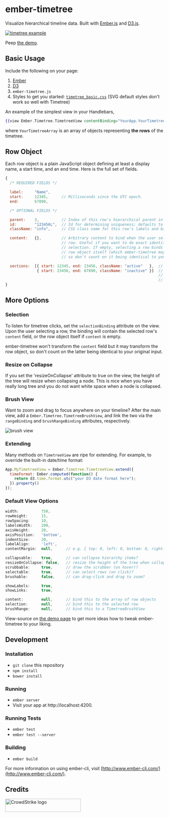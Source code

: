 # ember-timetree

Visualize hierarchical timeline data. Built with [Ember.js](http://emberjs.com) and [D3.js](http://d3js.org).

<a href="http://crowdstrike.github.io/ember-timetree"><img src="https://crowdstrike.github.io/ember-timetree/examples/screenshot_timetree.png" alt="timetree example" title="Peep the demo" align="middle"/></a>

Peep [the demo](http://crowdstrike.github.io/ember-timetree).

## Basic Usage

Include the following on your page:

1. [Ember](http://emberjs.com)
2. [D3](http://d3js.org)
3. `ember-timetree.js`
4. Styles to get you started: <a href="examples/css/timetree_basic.css"><code>timetree_basic.css</code></a> (SVG default styles don't work so well with Timetree)

An example of the simplest view in your Handlebars,

```handlebars
{{view Ember.Timetree.TimetreeView contentBinding="YourApp.YourTimetreeArray"}}
```

where `YourTimetreeArray` is an array of objects representing **the rows** of the timetree.

## Row Object

Each row object is a plain JavaScript object defining at least a display name, a start time, and an end time. Here is the full set of fields.

```javascript
{
  /* REQUIRED FIELDS */

  label:     "Name",
  start:     12345,      // Milliseconds since the UTC epoch.
  end:       67890,

  /* OPTIONAL FIELDS */

  parent:    3,          // Index of this row's hierarchical parent in the array.
  id:        "123456L",  // Id for determining uniqueness; defaults to index in the array.
  className: "info",     // CSS class name for this row's labels and bars.

  content:   {},         // Arbitrary content to bind when the user selects (clicks on) a
                         // row. Useful if you want to do exact identity comparison to the
                         // selection. If empty, selecting a row binds `content` to the
                         // row object itself (which ember-timetree may have transformed,
                         // so don't count on it being identical to your original input).

  sections:  [{ start: 12345, end: 23456, className: "active"   },  // Start/stop this row's timeline multiple times.
              { start: 23456, end: 67890, className: "inactive" }]  // Each section can have its own, optional CSS class name.
                                                                    // Note the row object's overall start/end fields must
                                                                    // still be specified above, as its bar will still be drawn.
}
```

## More Options

### Selection

To listen for timetree clicks, set the `selectionBinding` attribute on the view. Upon the user selecting a row, the binding will contain the selected row's `content` field, or the row object itself if `content` is empty.

ember-timetree won't transform the `content` field but it may transform the row object, so don't count on the latter being identical to your original input.

### Resize on Collapse

If you set the 'resizeOnCollapse' attribute to true on the view, the height of the tree will resize when collapsing a node. This is nice when you have really long tree and you do not want white space when a node is collapsed.

### Brush View

Want to zoom and drag to focus anywhere on your timeline? After the main view, add a `Ember.Timetree.TimetreeBrushView`, and link the two via the `rangeBinding` and `brushRangeBinding` attributes, respectively.

![brush view](https://crowdstrike.github.io/ember-timetree/examples/screenshot_brush.png "brush view")

### Extending

Many methods on `TimetreeView` are ripe for extending. For example, to override the built-in date/time format:

```javascript
App.MyTimetreeView = Ember.Timetree.TimetreeView.extend({
  timeFormat: Ember.computed(function() {
    return d3.time.format.utc("your D3 date format here");
  }).property()
});
```

### Default View Options

```javascript
width:          750,
rowHeight:      15,
rowSpacing:     10,
labelsWidth:    200,
axisHeight:     20,
axisPosition:   'bottom',
indentSize:     20,
labelAlign:     'left',
contentMargin:  null,      // e.g. { top: 0, left: 0, bottom: 0, right: 0 },

collapsable:    true,      // can collapse hierarchy items?
resizeOnCollapse: false,   // resize the height of the tree when collapsing a node
scrubbable:     true,      // draw the scrubber (on hover)?
selectable:     true,      // can select rows (on click)?
brushable:      false,     // can drag-click and drag to zoom?

showLabels:     true,
showLinks:      true,

content:        null,      // bind this to the array of row objects
selection:      null,      // bind this to the selected row
brushRange:     null,      // bind this to a TimetreeBrushView
```

View-source on [the demo page](http://crowdstrike.github.io/ember-timetree) to get more ideas how to tweak ember-timetree to your liking.

## Development

### Installation

* `git clone` this repository
* `npm install`
* `bower install`

### Running

* `ember server`
* Visit your app at http://localhost:4200.

### Running Tests

* `ember test`
* `ember test --server`

### Building

* `ember build`

For more information on using ember-cli, visit [http://www.ember-cli.com/](http://www.ember-cli.com/).

## Credits

<a href="http://crowdstrike.com"><img src="https://crowdstrike.github.io/ember-timetree/examples/CrowdStrike_logo.png" alt="CrowdStrike logo" title="Crafted By CrowdStrike" width="240" height="42"/></a>
